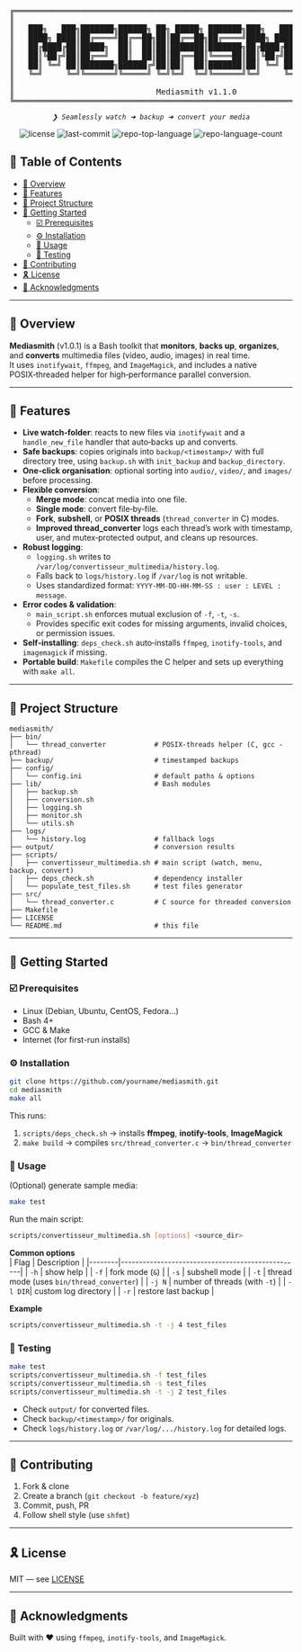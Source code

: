 <div align="center">
<pre>
╔═══════════════════════════════════════════════════════════════════════════════════╗
║                                                                                   ║
║   ███╗   ███╗███████╗██████╗ ██╗ █████╗ ███████╗███╗   ███╗██╗████████╗██╗  ██╗   ║
║   ████╗ ████║██╔════╝██╔══██╗██║██╔══██╗██╔════╝████╗ ████║██║╚══██╔══╝██║  ██║   ║
║   ██╔████╔██║█████╗  ██║  ██║██║███████║███████╗██╔████╔██║██║   ██║   ███████║   ║
║   ██║╚██╔╝██║██╔══╝  ██║  ██║██║██╔══██║╚════██║██║╚██╔╝██║██║   ██║   ██╔══██║   ║
║   ██║ ╚═╝ ██║███████╗██████╔╝██║██║  ██║███████║██║ ╚═╝ ██║██║   ██║   ██║  ██║   ║
║   ╚═╝     ╚═╝╚══════╝╚═════╝ ╚═╝╚═╝  ╚═╝╚══════╝╚═╝     ╚═╝╚═╝   ╚═╝   ╚═╝  ╚═╝   ║
║                                                                                   ║
║                              Mediasmith v1.1.0                                    ║
╚═══════════════════════════════════════════════════════════════════════════════════╝
</pre>
</div>
<p align="center">
	<em><code>❯ Seamlessly watch ➜ backup ➜ convert your media</code></em>
</p>
<p align="center">
	<img src="https://img.shields.io/github/license/yourname/mediasmith?style=default&logo=opensourceinitiative&logoColor=white&color=0080ff" alt="license">
	<img src="https://img.shields.io/github/last-commit/yourname/mediasmith?style=default&logo=git&logoColor=white&color=0080ff" alt="last-commit">
	<img src="https://img.shields.io/github/languages/top/yourname/mediasmith?style=default&color=0080ff" alt="repo-top-language">
	<img src="https://img.shields.io/github/languages/count/yourname/mediasmith?style=default&color=0080ff" alt="repo-language-count">
</p>

## 🔗 Table of Contents
- [📍 Overview](#-overview)
- [👾 Features](#-features)
- [📁 Project Structure](#-project-structure)
- [🚀 Getting Started](#-getting-started)
  - [☑️ Prerequisites](#-prerequisites)
  - [⚙️ Installation](#-installation)
  - [🤖 Usage](#-usage)
  - [🧪 Testing](#-testing)
- [🔰 Contributing](#-contributing)
- [🎗 License](#-license)
- [🙌 Acknowledgments](#-acknowledgments)

---

## 📍 Overview
**Mediasmith** (v1.0.1) is a Bash toolkit that **monitors**, **backs up**, **organizes**, and **converts** multimedia files (video, audio, images) in real time.  
It uses `inotifywait`, `ffmpeg`, and `ImageMagick`, and includes a native POSIX‑threaded helper for high‑performance parallel conversion.

---

## 👾 Features
- **Live watch‑folder**: reacts to new files via `inotifywait` and a `handle_new_file` handler that auto‑backs up and converts.
- **Safe backups**: copies originals into `backup/<timestamp>/` with full directory tree, using `backup.sh` with `init_backup` and `backup_directory`.
- **One‑click organisation**: optional sorting into `audio/`, `video/`, and `images/` before processing.
- **Flexible conversion**:
  - **Merge mode**: concat media into one file.
  - **Single mode**: convert file‑by‑file.
  - **Fork**, **subshell**, or **POSIX threads** (`thread_converter` in C) modes.
  - **Improved thread_converter** logs each thread’s work with timestamp, user, and mutex‑protected output, and cleans up resources.
- **Robust logging**:
  - `logging.sh` writes to `/var/log/convertisseur_multimedia/history.log`.
  - Falls back to `logs/history.log` if `/var/log` is not writable.
  - Uses standardized format: `YYYY-MM-DD-HH-MM-SS : user : LEVEL : message`.
- **Error codes & validation**:
  - `main_script.sh` enforces mutual exclusion of `-f`, `-t`, `-s`.
  - Provides specific exit codes for missing arguments, invalid choices, or permission issues.
- **Self‑installing**: `deps_check.sh` auto‑installs `ffmpeg`, `inotify-tools`, and `imagemagick` if missing.
- **Portable build**: `Makefile` compiles the C helper and sets up everything with `make all`.

---

## 📁 Project Structure
```text
mediasmith/
├── bin/
│   └── thread_converter            # POSIX‑threads helper (C, gcc -pthread)
├── backup/                         # timestamped backups
├── config/
│   └── config.ini                  # default paths & options
├── lib/                            # Bash modules
│   ├── backup.sh
│   ├── conversion.sh
│   ├── logging.sh
│   ├── monitor.sh
│   └── utils.sh
├── logs/
│   └── history.log                 # fallback logs
├── output/                         # conversion results
├── scripts/
│   ├── convertisseur_multimedia.sh # main script (watch, menu, backup, convert)
│   ├── deps_check.sh               # dependency installer
│   └── populate_test_files.sh      # test files generator
├── src/
│   └── thread_converter.c          # C source for threaded conversion
├── Makefile
├── LICENSE
└── README.md                       # this file
```

---

## 🚀 Getting Started

### ☑️ Prerequisites
- Linux (Debian, Ubuntu, CentOS, Fedora…)  
- Bash 4+  
- GCC & Make  
- Internet (for first-run installs)

### ⚙️ Installation
```bash
git clone https://github.com/yourname/mediasmith.git
cd mediasmith
make all
```
This runs:
1. `scripts/deps_check.sh` → installs **ffmpeg**, **inotify-tools**, **ImageMagick**  
2. `make build` → compiles `src/thread_converter.c` → `bin/thread_converter`

### 🤖 Usage
(Optional) generate sample media:
```bash
make test
```

Run the main script:
```bash
scripts/convertisseur_multimedia.sh [options] <source_dir>
```

**Common options**  
| Flag   | Description                                      |
|--------|--------------------------------------------------|
| `-h`   | show help                                        |
| `-f`   | fork mode (`&`)                                  |
| `-s`   | subshell mode                                    |
| `-t`   | thread mode (uses `bin/thread_converter`)        |
| `-j N` | number of threads (with `-t`)                    |
| `-l DIR`| custom log directory                            |
| `-r`   | restore last backup                              |

**Example**  
```bash
scripts/convertisseur_multimedia.sh -t -j 4 test_files
```

### 🧪 Testing
```bash
make test
scripts/convertisseur_multimedia.sh -f test_files
scripts/convertisseur_multimedia.sh -s test_files
scripts/convertisseur_multimedia.sh -t -j 2 test_files
```
- Check `output/` for converted files.  
- Check `backup/<timestamp>/` for originals.  
- Check `logs/history.log` or `/var/log/.../history.log` for detailed logs.

---

## 🔰 Contributing
1. Fork & clone  
2. Create a branch (`git checkout -b feature/xyz`)  
3. Commit, push, PR  
4. Follow shell style (use `shfmt`)

---

## 🎗 License
MIT — see [LICENSE](LICENSE)

---

## 🙌 Acknowledgments
Built with ❤️ using `ffmpeg`, `inotify-tools`, and `ImageMagick`.
